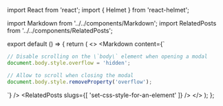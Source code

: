 import React from 'react';
import { Helmet } from 'react-helmet';

import Markdown from '../../components/Markdown';
import RelatedPosts from '../../components/RelatedPosts';

export default () => {
    return (
<>
<Helmet>
    <meta
        name='keywords'
        content='overflow hidden, prevent scrolling, remove CSS style, removeProperty, set CSS styles'
    />
</Helmet>
<Markdown
    content={`
~~~ javascript
// Disable scrolling on the \`body\` element when opening a modal
document.body.style.overflow = 'hidden';

// Allow to scroll when closing the modal
document.body.style.removeProperty('overflow');
~~~
`}
/>
<RelatedPosts
    slugs={[
        'set-css-style-for-an-element'
    ]}
/>
</>
    );
};
